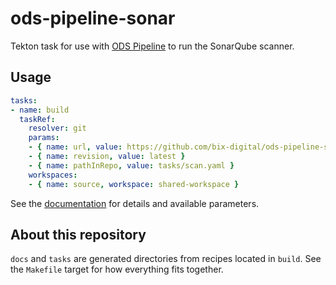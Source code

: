 # ods-pipeline-sonar

Tekton task for use with [ODS Pipeline](https://github.com/opendevstack/ods-pipeline) to run the SonarQube scanner.

## Usage

```yaml
tasks:
- name: build
  taskRef:
    resolver: git
    params:
    - { name: url, value: https://github.com/bix-digital/ods-pipeline-sonar.git }
    - { name: revision, value: latest }
    - { name: pathInRepo, value: tasks/scan.yaml }
    workspaces:
    - { name: source, workspace: shared-workspace }
```

See the [documentation](https://github.com/BIX-Digital/ods-pipeline-sonar/blob/main/docs/deploy.adoc) for details and available parameters.

## About this repository

`docs` and `tasks` are generated directories from recipes located in `build`. See the `Makefile` target for how everything fits together.
